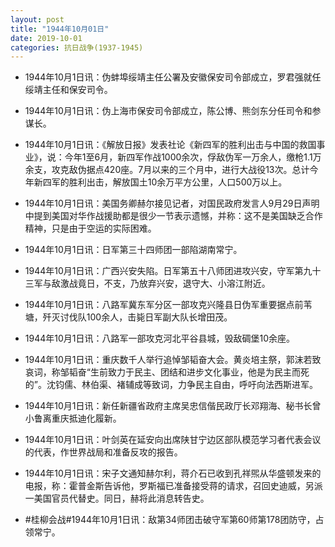 ```yaml
---
layout: post
title: "1944年10月01日"
date: 2019-10-01
categories: 抗日战争(1937-1945)
---
```


<meta name="referrer" content="no-referrer" />

- 1944年10月1日讯：伪蚌埠绥靖主任公署及安徽保安司令部成立，罗君强就任绥靖主任和保安司令。 

- 1944年10月1日讯：伪上海市保安司令部成立，陈公博、熊剑东分任司令和参谋长。 

- 1944年10月1日讯：《解放日报》发表社论《新四军的胜利出击与中国的救国事业》，说：今年1至6月，新四军作战1000余次，俘敌伪军一万余人，缴枪1.1万余支，攻克敌伪据点420座。7月以来的三个月中，进行大战役13次。总计今年新四军的胜利出击，解放国土10余万平方公里，人口500万以上。 

- 1944年10月1日讯：美国务卿赫尔接见记者，对国民政府发言人9月29日声明中提到美国对华作战援助都是很少一节表示遗憾，并称：这不是美国缺乏合作精神，只是由于空运的实际困难。 

- 1944年10月1日讯：日军第三十四师团一部陷湖南常宁。 

- 1944年10月1日讯：广西兴安失陷。日军第五十八师团进攻兴安，守军第九十三军与敌激战竟日，不支，乃放弃兴安，退守大、小溶江附近。 

- 1944年10月1日讯：八路军冀东军分区一部攻克兴隆县日伪军重要据点前苇塘，歼灭讨伐队100余人，击毙日军副大队长增田茂。 

- 1944年10月1日讯：八路军一部攻克河北平谷县城，毁敌碉堡10余座。 

- 1944年10月1日讯：重庆数千人举行追悼邹韬奋大会。黄炎培主祭，郭沫若致哀词，称邹韬奋“生前致力于民主、团结和进步文化事业，他是为民主而死的”。沈钧儒、林伯渠、褚辅成等致词，力争民主自由，呼吁向法西斯进军。 

- 1944年10月1日讯：新任新疆省政府主席吴忠信偕民政厅长邓翔海、秘书长曾小鲁离重庆抵迪化履新。 

- 1944年10月1日讯：叶剑英在延安向出席陕甘宁边区部队模范学习者代表会议的代表，作世界战局和准备反攻的报告。 

- 1944年10月1日讯：宋子文通知赫尔利，蒋介石已收到孔祥煕从华盛顿发来的电报，称：霍普金斯告诉他，罗斯福已准备接受蒋的请求，召回史迪威，另派一美国官员代替史。同日，赫将此消息转告史。 

- #桂柳会战#1944年10月1日讯：敌第34师团击破守军第60师第178团防守，占领常宁。 

